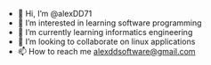 - 👋 Hi, I’m @alexDD71
- 👀 I’m interested in learning software programming
- 🌱 I’m currently learning informatics engineering
- 💞️ I’m looking to collaborate on linux applications 
- 📫 How to reach me alexddsoftware@gmail.com

<!---
alexDD71/alexDD71 is a ✨ special ✨ repository because its `README.md` (this file) appears on your GitHub profile.
You can click the Preview link to take a look at your changes.
--->
